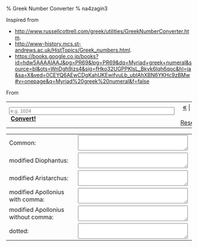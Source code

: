 % Greek Number Converter
% na4zagin3

<script src="https://peterolson.github.com/BigInteger.js/BigInteger.min.js"></script>
<script src="greeknumeral.js"/>

<script>
</script>

Inspired from

- <http://www.russellcottrell.com/greek/utilities/GreekNumberConverter.htm>.
- <http://www-history.mcs.st-andrews.ac.uk/HistTopics/Greek_numbers.html>.
- <https://books.google.co.jp/books?id=hdw5AAAAIAAJ&pg=PR69&lpg=PR69&dq=Myriad+greek+numeral&source=bl&ots=WnDgh9izs4&sig=fHko32UGPPKlsL_Bkyk6Iqh6qoc&hl=ja&sa=X&ved=0CEYQ6AEwCDgKahUKEwifvuLb_ubIAhXBN6YKHc9zBMw#v=onepage&q=Myriad%20greek%20numeral&f=false>

From 
<form name="theForm" onSubmit="convert(); return false" action="">
<table border=0 cellPadding=0 cellSpacing=5 width="100%">
<tr><td><input type="text" name="theNumber" size="53" placeholder="e.g. 1024"/>&nbsp;<a href="javascript:;" onClick="convert(); return false"><b>Convert!</b></a></td>
<td align="right"><a href="javascript:;" onClick="inc(-1); return false"><big>«</big></a> | <a href="javascript:;" onClick="inc(1); return false"><big>»</big></a> | <a href="javascript:;" onClick="rst(); return false">Reset</a></td></tr>
</table>
<table border=0 cellPadding=0 cellSpacing=5 width="100%">
<tr>
<td>
Common:
</td>
<td>
<textarea name="normal" class="greek" cols=80 rows=2 readOnly style="width: 99%; overflow: visible; padding: 5px"></textarea>
</td>
</tr>
<tr>
<td>
modified Diophantus:
</td>
<td>
<textarea name="Diophantus" class="greek" cols=80 rows=2 readOnly style="width: 99%; overflow: visible; padding: 5px"></textarea>
</td>
</tr>
<tr>
<td>
modified Aristarchus:
</td>
<td>
<textarea name="Aristarchus" class="greek" cols=80 rows=2 readOnly style="width: 99%; overflow: visible; padding: 5px"></textarea>
</td>
</tr>
<td>
modified Apollonius with comma:
</td>
<td>
<textarea name="ApolloniusA" class="greek" cols=80 rows=2 readOnly style="width: 99%; overflow: visible; padding: 5px"></textarea>
</td>
</tr>
</tr>
<tr>
<td>
modified Apollonius without comma:
</td>
<td>
<textarea name="ApolloniusB" class="greek" cols=80 rows=2 readOnly style="width: 99%; overflow: visible; padding: 5px"></textarea>
</td>
</tr>
<tr>
<td>
dotted:
</td>
<td>
<textarea name="dotted" class="greek" cols=80 rows=2 readOnly style="width: 99%; overflow: visible; padding: 5px"></textarea>
</td>
</tr>
</table>



</form>




